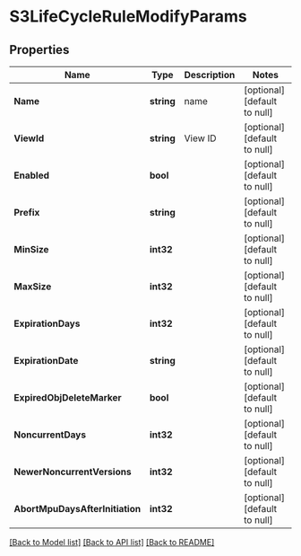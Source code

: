 # S3LifeCycleRuleModifyParams

## Properties
Name | Type | Description | Notes
------------ | ------------- | ------------- | -------------
**Name** | **string** | name | [optional] [default to null]
**ViewId** | **string** | View ID | [optional] [default to null]
**Enabled** | **bool** |  | [optional] [default to null]
**Prefix** | **string** |  | [optional] [default to null]
**MinSize** | **int32** |  | [optional] [default to null]
**MaxSize** | **int32** |  | [optional] [default to null]
**ExpirationDays** | **int32** |  | [optional] [default to null]
**ExpirationDate** | **string** |  | [optional] [default to null]
**ExpiredObjDeleteMarker** | **bool** |  | [optional] [default to null]
**NoncurrentDays** | **int32** |  | [optional] [default to null]
**NewerNoncurrentVersions** | **int32** |  | [optional] [default to null]
**AbortMpuDaysAfterInitiation** | **int32** |  | [optional] [default to null]

[[Back to Model list]](../README.md#documentation-for-models) [[Back to API list]](../README.md#documentation-for-api-endpoints) [[Back to README]](../README.md)


